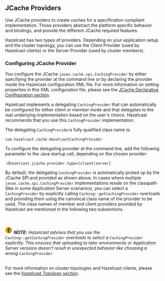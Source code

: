 

## JCache Providers

Use JCache providers to create caches for a specification compliant implementation. Those providers abstract the platform
specific behavior and bindings, and provide the different JCache required features.

Hazelcast has two types of providers. Depending on your application setup and the cluster topology,
you can use the Client Provider (used by Hazelcast clients) or the Server Provider (used by cluster members).

### Configuring JCache Provider

You configure the JCache `javax.cache.spi.CachingProvider` by either specifying the provider at the command line or by declaring the provider inside the Hazelcast configuration XML file. For more information on setting properties in this XML
configuration file, please see the [JCache Declarative Configuration section](#jcache-declarative-configuration).

Hazelcast implements a delegating `CachingProvider` that can automatically be configured for either client or member mode and that
delegates to the real underlying implementation based on the user's choice. Hazelcast recommends that you use this `CachingProvider`
implementation.

The delegating `CachingProvider`s fully qualified class name is:

```plain
com.hazelcast.cache.HazelcastCachingProvider
```

To configure the delegating provider at the command line, add the following parameter to the Java startup call, depending on the chosen provider:

```plain
-Dhazelcast.jcache.provider.type=[client|server]
```

By default, the delegating `CachingProvider` is automatically picked up by the JCache SPI and provided as shown above. In cases where multiple `javax.cache.spi.CachingProvider` implementations reside on the classpath (like in some Application
Server scenarios), you can select a `CachingProvider` by explicitly calling `Caching::getCachingProvider`
overloads and providing them using the canonical class name of the provider to be used. The class names of member and client providers
provided by Hazelcast are mentioned in the following two subsections.

<br></br>
![image](images/NoteSmall.jpg) ***NOTE:*** *Hazelcast advises that you use the `Caching::getCachingProvider` overloads to select a
`CachingProvider` explicitly. This ensures that uploading to later environments or Application Server versions doesn't result in
unexpected behavior like choosing a wrong `CachingProvider`.*
<br></br>

For more information on cluster topologies and Hazelcast clients, please see the [Hazelcast Topology section](#hazelcast-topology).

